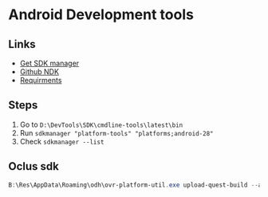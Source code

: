 # Android Development tools

## Links

- [Get SDK manager](https://developer.android.com/studio/command-line/sdkmanager)
- [Github NDK](https://github.com/android/ndk/wiki/Unsupported-Downloads)
- [Requirments](https://docs.unity3d.com/2021.1/Documentation/Manual/system-requirements.html)

## Steps

1. Go to `D:\DevTools\SDK\cmdline-tools\latest\bin`
2. Run `sdkmanager "platform-tools" "platforms;android-28"`
3. Check `sdkmanager --list`


## Oclus sdk

``` powerShell
B:\Res\AppData\Roaming\odh\ovr-platform-util.exe upload-quest-build --app-id 47788953155256 --app-secret 4c97715bde301d62ad12fb61b7b90c2c --apk B:\Git\Pono2VR\Builds\Oculus\1.10.apk --channel LIVE --obb B:\Git\Pono2VR\Builds\Oculus\1.10.main.obb
```
